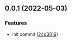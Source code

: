## 0.0.1 (2022-05-03)


### Features

* init commit ([24d3819](https://github.com/ntnyq/vuepress-plugin-iconify/commit/24d38198d76e76cfca918e20aa9b3a0d25e475b5))



